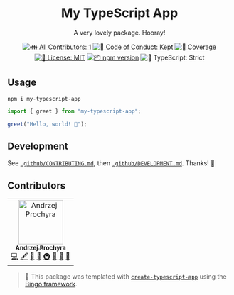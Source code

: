 <h1 align="center">My TypeScript App</h1>

<p align="center">
	A very lovely package.
	Hooray!
</p>

<p align="center">
	<!-- prettier-ignore-start -->
	<!-- ALL-CONTRIBUTORS-BADGE:START - Do not remove or modify this section -->
	<a href="#contributors" target="_blank"><img alt="👪 All Contributors: 1" src="https://img.shields.io/badge/%F0%9F%91%AA_all_contributors-1-21bb42.svg" /></a>
<!-- ALL-CONTRIBUTORS-BADGE:END -->
	<!-- prettier-ignore-end -->
	<a href="https://github.com/AndrzejProchyra/my-typescript-app/blob/main/.github/CODE_OF_CONDUCT.md" target="_blank"><img alt="🤝 Code of Conduct: Kept" src="https://img.shields.io/badge/%F0%9F%A4%9D_code_of_conduct-kept-21bb42" /></a>
	<a href="https://codecov.io/gh/AndrzejProchyra/my-typescript-app" target="_blank"><img alt="🧪 Coverage" src="https://img.shields.io/codecov/c/github/AndrzejProchyra/my-typescript-app?label=%F0%9F%A7%AA%20coverage" /></a>
	<a href="https://github.com/AndrzejProchyra/my-typescript-app/blob/main/LICENSE.md" target="_blank"><img alt="📝 License: MIT" src="https://img.shields.io/badge/%F0%9F%93%9D_license-MIT-21bb42.svg" /></a>
	<a href="http://npmjs.com/package/my-typescript-app" target="_blank"><img alt="📦 npm version" src="https://img.shields.io/npm/v/my-typescript-app?color=21bb42&label=%F0%9F%93%A6%20npm" /></a>
	<img alt="💪 TypeScript: Strict" src="https://img.shields.io/badge/%F0%9F%92%AA_typescript-strict-21bb42.svg" />
</p>

## Usage

```shell
npm i my-typescript-app
```

```ts
import { greet } from "my-typescript-app";

greet("Hello, world! 💖");
```

## Development

See [`.github/CONTRIBUTING.md`](./.github/CONTRIBUTING.md), then [`.github/DEVELOPMENT.md`](./.github/DEVELOPMENT.md).
Thanks! 💖

## Contributors

<!-- spellchecker: disable -->
<!-- ALL-CONTRIBUTORS-LIST:START - Do not remove or modify this section -->
<!-- prettier-ignore-start -->
<!-- markdownlint-disable -->
<table>
  <tbody>
    <tr>
      <td align="center"><a href="prochyra.io"><img src="https://avatars.githubusercontent.com/u/8323636?v=4?s=100" width="100px;" alt="Andrzej Prochyra"/><br /><sub><b>Andrzej Prochyra</b></sub></a><br /><a href="https://github.com/AndrzejProchyra/my-typescript-app/commits?author=AndrzejProchyra" title="Code">💻</a> <a href="#content-AndrzejProchyra" title="Content">🖋</a> <a href="https://github.com/AndrzejProchyra/my-typescript-app/commits?author=AndrzejProchyra" title="Documentation">📖</a> <a href="#ideas-AndrzejProchyra" title="Ideas, Planning, & Feedback">🤔</a> <a href="#infra-AndrzejProchyra" title="Infrastructure (Hosting, Build-Tools, etc)">🚇</a> <a href="#maintenance-AndrzejProchyra" title="Maintenance">🚧</a> <a href="#projectManagement-AndrzejProchyra" title="Project Management">📆</a> <a href="#tool-AndrzejProchyra" title="Tools">🔧</a></td>
    </tr>
  </tbody>
</table>

<!-- markdownlint-restore -->
<!-- prettier-ignore-end -->

<!-- ALL-CONTRIBUTORS-LIST:END -->
<!-- spellchecker: enable -->

<!-- You can remove this notice if you don't want it 🙂 no worries! -->

> 💝 This package was templated with [`create-typescript-app`](https://github.com/JoshuaKGoldberg/create-typescript-app) using the [Bingo framework](https://create.bingo).
